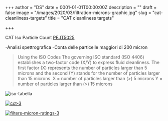 +++
author = "DS"
date = 0001-01-01T00:00:00Z
description = ""
draft = false
image = "/images/2020/03/filtration-microns-graphic.jpg"
slug = "cat-cleanliness-targets"
title = "CAT cleanliness targets"

+++


CAT Iso Particle Count [PEJT5025](https://drive.google.com/open?id=19mIWwK7NeOaLsUjkAXruoh68ODwUkniL)

-Analisi spettrografica
-Conta delle particelle   maggiori di 200 micron

 > Using the ISO Codes
 > The governing ISO standard (ISO 4406) establishes a two-factor
 > code (X/Y) to express fluid cleanliness. The first factor (X)
 > represents the number of particles larger than 5 microns and the
 > second (Y) stands for the number of particles larger than 15 microns.
 > X = number of particles larger than (>) 5 microns
 > Y = number of particles larger than (>) 15 microns

![iso-tabella](http://35.228.152.175/content/images/2020/03/iso-tabella.png)

[![cct-3](http://35.228.152.175/content/images/2020/03/cct-3.png)](https://drive.google.com/open?id=19mmEXujP3YuQ8Q9sjJNrqPtSrcssb0jM)

[![filters-micron-ratings-3](http://35.228.152.175/content/images/2020/03/filters-micron-ratings-3.png)](https://drive.google.com/open?id=19nGAnQscGcrYAFgKuEAPMPqVdD0QsJB3)



